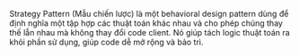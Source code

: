 Strategy Pattern (Mẫu chiến lược) là một behavioral design pattern dùng để định nghĩa một tập hợp các thuật toán khác nhau và cho phép chúng thay thế lẫn nhau mà không thay đổi code client. Nó giúp tách logic thuật toán ra khỏi phần sử dụng, giúp code dễ mở rộng và bảo trì.
